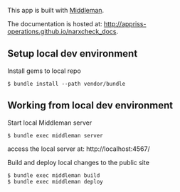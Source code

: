 This app is built with [Middleman](https://middlemanapp.com/).

The documentation is hosted at: http://appriss-operations.github.io/narxcheck_docs.

## Setup local dev environment

Install gems to local repo
````
$ bundle install --path vendor/bundle
````

## Working from local dev environment
Start local Middleman server
````
$ bundle exec middleman server
````

access the local server at: http://localhost:4567/

Build and deploy local changes to the public site
````
$ bundle exec middleman build
$ bundle exec middleman deploy
````

